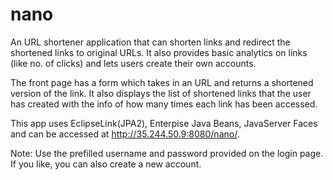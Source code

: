 # nano
An URL shortener application that can shorten links and redirect the shortened links to original URLs.
It also provides basic analytics on links (like no. of clicks) and lets users create their own accounts.

The front page has a form which takes in an URL and returns a shortened version of the link.
It also displays the list of shortened links that the user has created  with the info of how many times each link has been accessed.

This app uses EclipseLink(JPA2), Enterpise Java Beans, JavaServer Faces and can be accessed at http://35.244.50.9:8080/nano/.

Note: Use the prefilled username and password provided on the login page. If you like, you can also create a new account.
